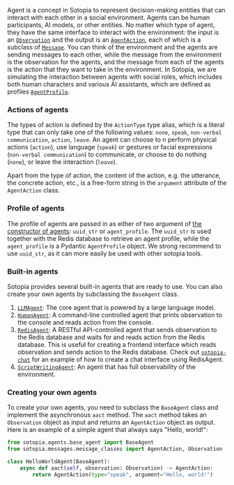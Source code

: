 Agent is a concept in Sotopia to represent decision-making entities that can interact with each other in a social environment. Agents can be human participants, AI models, or other entities.  No matter which type of agent, they have the same interface to interact with the environment: the input is an [`Observation`](/python_API/messages/message_classes#observation) and the output is an [`AgentAction`](/python_API/messages/message_classes#agentaction), each of which is a subclass of [`Message`](/python_API/messages/message_classes#message). You can think of the environment and the agents are sending messages to each other, while the message from the environment is the observation for the agents, and the message from each of the agents is the action that they want to take in the environment. In Sotopia, we are simulating the interaction between agents with social roles, which includes both human characters and various AI assistants, which are defined as profiles [`AgentProfile`](/python_API/database/persistant_profile#agentprofile-class).

### Actions of agents
The types of action is defined by the `ActionType` type alias, which is a literal type that can only take one of the following values: `none`, `speak`, `non-verbal communication`, `action`, `leave`. An agent can choose to n perform physical actions (`action`), use language (`speak`) or gestures or facial expressions (`non-verbal communication`) to communicate, or choose to do nothing (`none`), or leave the interaction (`leave`).

Apart from the type of action, the content of the action, e.g. the utterance, the concrete action, etc., is a free-form string in the `argument` attribute of the `AgentAction` class.

### Profile of agents
The profile of agents are passed in as either of two argument of [the constructor of agents](/python_API/agents/base_agent_api_docs#constructor): `uuid_str` or `agent_profile`. The `uuid_str` is used together with the Redis database to retrieve an agent profile, while the `agent_profile` is a Pydantic `AgentProfile` object.
We strong recommend to use `uuid_str`, as it can more easily be used with other sotopia tools.

### Built-in agents
Sotopia provides several built-in agents that are ready to use. You can also create your own agents by subclassing the `BaseAgent` class.

1. [`LLMAgent`](/python_API/agents/llm_agent#llmagent): The core agent that is powered by a large language model.
2. [`HumanAgent`](/python_API/agents/llm_agent#humanagent): A command-line controlled agent that prints observation to the console and reads action from the console.
3. [`RedisAgent`](/python_API/agents/redis_agent): A RESTful API-controlled agent that sends observation to the Redis database and waits for and reads action from the Redis database. This is useful for creating a frontend interface which reads observation and sends action to the Redis database. Check out [`sotopia-chat`](https://github.com/sotopia-lab/sotopia/tree/main/sotopia-chat) for an example of how to create a chat interface using RedisAgent.
3. [`ScriptWritingAgent`](/python_API/agents/llm_agent#scriptwritingagent): An agent that has full observability of the environment.

### Creating your own agents
To create your own agents, you need to subclass the `BaseAgent` class and implement the asynchronous `aact` method. The `aact` method takes an `Observation` object as input and returns an `AgentAction` object as output. Here is an example of a simple agent that always says "Hello, world!":

```python
from sotopia.agents.base_agent import BaseAgent
from sotopia.messages.message_classes import AgentAction, Observation

class HelloWorldAgent(BaseAgent):
    async def aact(self, observation: Observation) -> AgentAction:
        return AgentAction(type="speak", argument="Hello, world!")
```
